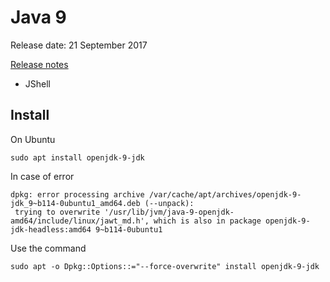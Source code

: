 # Java 9

Release date: 21 September 2017

[Release notes](http://www.oracle.com/technetwork/java/javase/9all-relnotes-3704433.html)

* JShell

## Install
On Ubuntu

`sudo apt install openjdk-9-jdk`

In case of error
```
dpkg: error processing archive /var/cache/apt/archives/openjdk-9-jdk_9~b114-0ubuntu1_amd64.deb (--unpack):
 trying to overwrite '/usr/lib/jvm/java-9-openjdk-amd64/include/linux/jawt_md.h', which is also in package openjdk-9-jdk-headless:amd64 9~b114-0ubuntu1
```

Use the command

`sudo apt -o Dpkg::Options::="--force-overwrite" install openjdk-9-jdk`